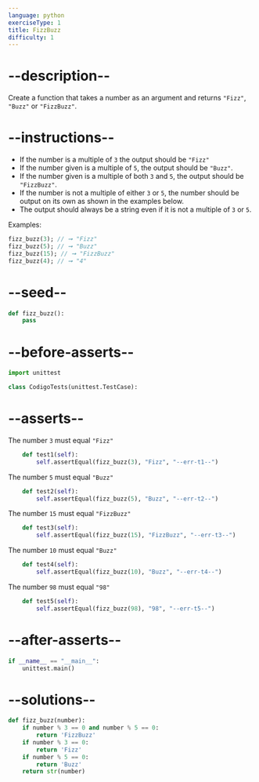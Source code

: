 ```yaml
---
language: python
exerciseType: 1
title: FizzBuzz
difficulty: 1
---
```


# --description--

Create a function that takes a number as an argument and returns `"Fizz"`, `"Buzz"` or `"FizzBuzz"`.

# --instructions--

- If the number is a multiple of `3` the output should be `"Fizz"`
- If the number given is a multiple of `5`, the output should be `"Buzz"`.
- If the number given is a multiple of both `3` and `5`, the output should be `"FizzBuzz"`.
- If the number is not a multiple of either `3` or `5`, the number should be output on its own as shown in the examples below.
- The output should always be a string even if it is not a multiple of `3` or `5`.

Examples:
```dart
fizz_buzz(3); // ➞ "Fizz"
fizz_buzz(5); // ➞ "Buzz"
fizz_buzz(15); // ➞ "FizzBuzz"
fizz_buzz(4); // ➞ "4"
```

# --seed--

```python
def fizz_buzz():
    pass
```

# --before-asserts--

```python
import unittest

class CodigoTests(unittest.TestCase):
```

# --asserts--

The number `3` must equal `"Fizz"`

```python
    def test1(self):
        self.assertEqual(fizz_buzz(3), "Fizz", "--err-t1--")
```

The number `5` must equal `"Buzz"`

```python
    def test2(self):
        self.assertEqual(fizz_buzz(5), "Buzz", "--err-t2--")
```

The number `15` must equal `"FizzBuzz"`

```python
    def test3(self):
        self.assertEqual(fizz_buzz(15), "FizzBuzz", "--err-t3--")
```

The number `10` must equal `"Buzz"`

```python
    def test4(self):
        self.assertEqual(fizz_buzz(10), "Buzz", "--err-t4--")
```

The number `98` must equal `"98"`

```python
    def test5(self):
        self.assertEqual(fizz_buzz(98), "98", "--err-t5--")
```

# --after-asserts--

```python
if __name__ == "__main__":
    unittest.main()
```

# --solutions--

```python
def fizz_buzz(number):
    if number % 3 == 0 and number % 5 == 0:
        return 'FizzBuzz'
    if number % 3 == 0:
        return 'Fizz'
    if number % 5 == 0:
        return 'Buzz'
    return str(number)
```
